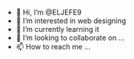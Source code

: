 - 👋 Hi, I’m @ELJEFE9
- 👀 I’m interested in web designing 
- 🌱 I’m currently learning it
- 💞️ I’m looking to collaborate on ...
- 📫 How to reach me ...

<!---
ELJEFE9/ELJEFE9 is a ✨ special ✨ repository because its `README.md` (this file) appears on your GitHub profile.
You can click the Preview link to take a look at your changes.
--->
